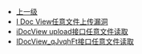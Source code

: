 * [上一级](docs/wy876_poc/)
* [I Doc View任意文件上传漏洞](docs/wy876_poc/iDocView/I%20Doc%20View%E4%BB%BB%E6%84%8F%E6%96%87%E4%BB%B6%E4%B8%8A%E4%BC%A0%E6%BC%8F%E6%B4%9E.md)
* [iDocView upload接口任意文件读取](docs/wy876_poc/iDocView/iDocView%20upload%E6%8E%A5%E5%8F%A3%E4%BB%BB%E6%84%8F%E6%96%87%E4%BB%B6%E8%AF%BB%E5%8F%96.md)
* [IDocView_qJvqhFt接口任意文件读取](docs/wy876_poc/iDocView/IDocView_qJvqhFt%E6%8E%A5%E5%8F%A3%E4%BB%BB%E6%84%8F%E6%96%87%E4%BB%B6%E8%AF%BB%E5%8F%96.md)
